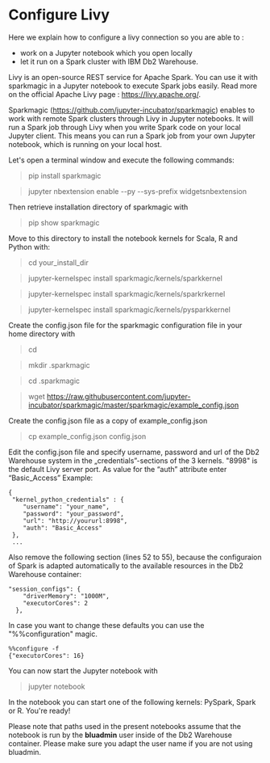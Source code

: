 # Configure Livy 

Here we explain how to configure a livy connection so you are able to :
* work on a Jupyter notebook which you open locally 
* let it run on a Spark cluster with IBM Db2 Warehouse.

Livy is an open-source REST service for Apache Spark. You can use it with sparkmagic in a Jupyter notebook to execute Spark jobs easily. Read more on the official Apache Livy page : https://livy.apache.org/.

Sparkmagic (https://github.com/jupyter-incubator/sparkmagic) enables to work with remote Spark clusters through Livy in Jupyter notebooks. It will run a Spark job through Livy when you write Spark code on your local Jupyter client. This means you can run a Spark job from your own Jupyter notebook, which is running on your local host.

Let's open a terminal window and execute the following commands:
> pip install sparkmagic

> jupyter nbextension enable --py --sys-prefix widgetsnbextension

Then retrieve installation directory of sparkmagic with
> pip show sparkmagic

Move to this directory to install the notebook kernels for Scala, R and Python with:
> cd your_install_dir

> jupyter-kernelspec install sparkmagic/kernels/sparkkernel

> jupyter-kernelspec install sparkmagic/kernels/sparkrkernel

> jupyter-kernelspec install sparkmagic/kernels/pysparkkernel

Create the config.json file for the sparkmagic configuration file in your home directory with
> cd 

> mkdir .sparkmagic

> cd .sparkmagic

> wget https://raw.githubusercontent.com/jupyter-incubator/sparkmagic/master/sparkmagic/example_config.json

Create the config.json file as a copy of example_config.json
> cp example_config.json config.json

Edit the config.json file and specify username, password and url of the Db2 Warehouse system in the „credentials”-sections of the 3 kernels. "8998" is the default Livy server port. As value for the “auth” attribute enter “Basic_Access”
Example: 
```
{
 "kernel_python_credentials" : {
    "username": "your_name",
    "password": "your_password",
    "url": "http://yoururl:8998",
    "auth": "Basic_Access"
 },
 ...
```
Also remove the following section (lines 52 to 55), because the configuraion of Spark is adapted automatically to the available resources in the Db2 Warehouse container:
```
"session_configs": {
    "driverMemory": "1000M",
    "executorCores": 2
  },
```
In case you want to change these defaults you can use the "%%configuration" magic.
```
%%configure -f 
{"executorCores": 16}
```

You can now start the Jupyter notebook with
> jupyter notebook

In the notebook you can start one of the following kernels: PySpark, Spark or R. 
You're ready!

Please note that paths used in the present notebooks assume that the notebook is run by the **bluadmin** user inside of the Db2 Warehouse container. Please make sure you adapt the user name if you are not using bluadmin.